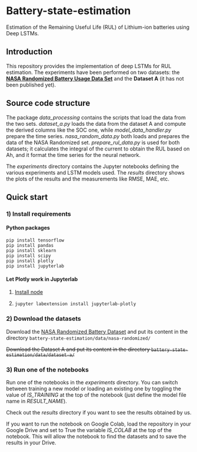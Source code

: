 # Battery-state-estimation

Estimation of the Remaining Useful Life (RUL) of Lithium-ion batteries using Deep LSTMs.

## Introduction

This repository provides the implementation of deep LSTMs for RUL estimation. The experiments have been performed on two datasets: the [**NASA Randomized Battery Usage Data Set**](https://ti.arc.nasa.gov/tech/dash/groups/pcoe/prognostic-data-repository/#batteryrnddischarge) and the **Dataset A** (it has not been published yet).

## Source code structure

The package *data_processing* contains the scripts that load the data from the two sets. *dataset_a.py* loads the data from the dataset A and compute the derived columns like the SOC one, while *model_data_handler.py* prepare the time series. *nasa_random_data.py* both loads and prepares the data of the NASA Randomized set. *prepare_rul_data.py* is used for both datasets; it calculates the integral of the current to obtain the RUL based on Ah, and it format the time series for the neural network.

The *experiments* directory contains the Jupyter notebooks defining the various experiments and LSTM models used. The *results* directory shows the plots of the results and the measurements like RMSE, MAE, etc.

## Quick start

### 1) Install requirements

#### Python packages

    pip install tensorflow
    pip install pandas
    pip install sklearn
    pip install scipy
    pip install plotly
    pip install jupyterlab

#### Let Plotly work in Jupyterlab

1) [Install node](https://nodejs.org/en/download/package-manager)


2) `jupyter labextension install jupyterlab-plotly`

### 2) Download the datasets

Download the [NASA Randomized Battery Dataset](https://ti.arc.nasa.gov/tech/dash/groups/pcoe/prognostic-data-repository/#batteryrnddischarge) and put its content in the directory `battery-state-estimation/data/nasa-randomized/`

~~Download the Dataset A and put its content in the directory `battery-state-estimation/data/dataset-a/`~~

### 3) Run one of the notebooks

Run one of the notebooks in the *experiments* directory. You can switch between training a new model or loading an existing one by toggling the value of *IS_TRAINING* at the top of the notebook (just define the model file name in *RESULT_NAME*).

Check out the *results* directory if you want to see the results obtained by us.

If you want to run the notebook on Google Colab, load the repository in your Google Drive and set to True the variable *IS_COLAB* at the top of the notebook. This will allow the notebook to find the datasets and to save the results in your Drive. 